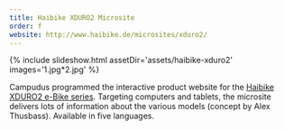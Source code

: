 ```yaml
---
title: Haibike XDURO2 Microsite
order: f
website: http://www.haibike.de/microsites/xduro2/
---
```


{% include slideshow.html assetDir='assets/haibike-xduro2' images='1.jpg*2.jpg' %}

Campudus programmed the interactive product website for the [Haibike XDURO2 e-Bike series](http://www.haibike.de/microsites/xduro2/gb/). Targeting computers and tablets, the microsite delivers lots of information about the various models (concept by Alex Thusbass). Available in five languages.
